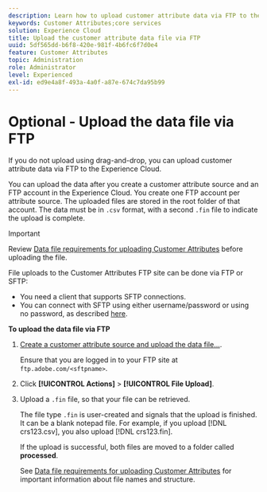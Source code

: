 ```yaml
---
description: Learn how to upload customer attribute data via FTP to the Experience Cloud.
keywords: Customer Attributes;core services
solution: Experience Cloud
title: Upload the customer attribute data file via FTP 
uuid: 5df565dd-b6f8-420e-981f-4b6fc6f7d0e4
feature: Customer Attributes
topic: Administration
role: Administrator
level: Experienced
exl-id: ed9e4a8f-493a-4a0f-a87e-674c7da95b99
---
```

# Optional - Upload the data file via FTP

If you do not upload using drag-and-drop, you can upload customer attribute data via FTP to the Experience Cloud.

You can upload the data after you create a customer attribute source and an FTP account in the Experience Cloud. You create one FTP account per attribute source. The uploaded files are stored in the root folder of that account. The data must be in `.csv` format, with a second `.fin` file to indicate the upload is complete. 

>[!IMPORTANT]
>
>Review [Data file requirements for uploading Customer Attributes](../attributes/crs-data-file.md#concept_DE908F362DF24172BFEF48E1797DAF19) before uploading the file. 

File uploads to the Customer Attributes FTP site can be done via FTP or SFTP: 

* You need a client that supports SFTP connections.
* You can connect with SFTP using either username/password or using no password, as described [here](https://docs.adobe.com/help/en/analytics/export/ftp-and-sftp/secure-file-transfer-protocol/ftp-sftp-cert-auth.html).

**To upload the data file via FTP** 

1. [Create a customer attribute source and upload the data file...](../attributes/t-crs-usecase.md#task_BCC327B2A0EF4A1BBB2934013AB92B78).

   Ensure that you are logged in to your FTP site at `ftp.adobe.com/<sftpname>`. 

1. Click **[!UICONTROL Actions]** > **[!UICONTROL File Upload]**.

1. Upload a `.fin` file, so that your file can be retrieved.

   The file type `.fin` is user-created and signals that the upload is finished. It can be a blank notepad file. For example, if you upload [!DNL crs123.csv], you also upload [!DNL crs123.fin]. 

   If the upload is successful, both files are moved to a folder called **processed**. 

   See [Data file requirements for uploading Customer Attributes](../attributes/crs-data-file.md#concept_DE908F362DF24172BFEF48E1797DAF19) for important information about file names and structure.
